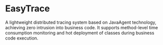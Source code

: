 # EasyTrace
A lightweight distributed tracing system based on JavaAgent technology, achieving zero intrusion into business code. It supports method-level time consumption monitoring and hot deployment of classes during business code execution.
